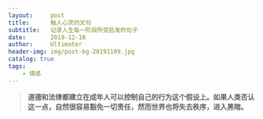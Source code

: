 ```yaml
---
layout:     post
title:      触人心灵的文句
subtitle:   记录人生每一阶段所受启发的句子
date:       2019-12-10
author:     Ultimater
header-img: img/post-bg-20191109.jpg
catalog: true
tags:
    - 情感
---
```

>**道德和法律都建立在成年人可以控制自己的行为这个假设上。如果人类否认这一点，自然很容易豁免一切责任，然而世界也将失去秩序，进入黑暗。**
